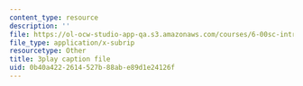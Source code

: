 ```yaml
---
content_type: resource
description: ''
file: https://ol-ocw-studio-app-qa.s3.amazonaws.com/courses/6-00sc-introduction-to-computer-science-and-programming-spring-2011/0b40a4222614527b88abe89d1e24126f_nx6NnzIGrKE.vtt
file_type: application/x-subrip
resourcetype: Other
title: 3play caption file
uid: 0b40a422-2614-527b-88ab-e89d1e24126f
---
```

